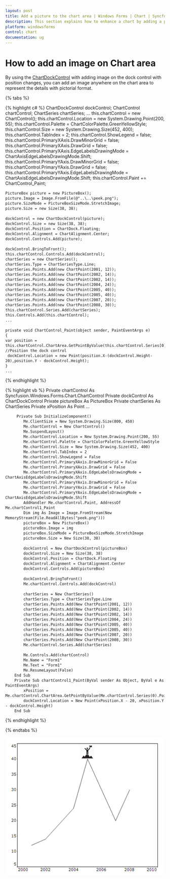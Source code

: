 ```yaml
---
layout: post
title: Add a picture to the chart area | Windows Forms | Chart | Syncfusion
description: This section explains how to enhance a chart by adding a picture or image (such as a business logo) anywhere on the chart area.
platform: windowsforms
control: chart
documentation: ug
---
```


# How to add an image on Chart area

By using the [ChartDockControl](https://help.syncfusion.com/cr/windowsforms/Syncfusion.Windows.Forms.Chart.ChartDockControl.html) with adding image on the dock control with position changes, you can add an image anywhere on the chart area to represent the details with pictorial format. 

{% tabs %}

{% highlight c# %}
ChartDockControl dockControl;
ChartControl chartControl;
ChartSeries chartSeries;
...
    this.chartControl = new ChartControl();
    this.chartControl.Location = new System.Drawing.Point(200, 55);
    this.chartControl.Palette = ChartColorPalette.GreenYellowStyle;
    this.chartControl.Size = new System.Drawing.Size(452, 400);
    this.chartControl.TabIndex = 2;
    this.chartControl.ShowLegend = false;
    this.chartControl.PrimaryXAxis.DrawMinorGrid = false;
    this.chartControl.PrimaryXAxis.DrawGrid = false;
    this.chartControl.PrimaryXAxis.EdgeLabelsDrawingMode = ChartAxisEdgeLabelsDrawingMode.Shift;
    this.chartControl.PrimaryYAxis.DrawMinorGrid = false;
    this.chartControl.PrimaryYAxis.DrawGrid = false;
    this.chartControl.PrimaryYAxis.EdgeLabelsDrawingMode = ChartAxisEdgeLabelsDrawingMode.Shift;
    this.chartControl.Paint += ChartControl_Paint;

    PictureBox picture = new PictureBox();
    picture.Image = Image.FromFile(@"..\..\peek.png");
    picture.SizeMode = PictureBoxSizeMode.StretchImage;
    picture.Size = new Size(38, 38);

    dockControl = new ChartDockControl(picture);
    dockControl.Size = new Size(38, 38);
    dockControl.Position = ChartDock.Floating;
    dockControl.Alignment = ChartAlignment.Center;
    dockControl.Controls.Add(picture);

    dockControl.BringToFront();
    this.chartControl.Controls.Add(dockControl);
    chartSeries = new ChartSeries();
    chartSeries.Type = ChartSeriesType.Line;
    chartSeries.Points.Add(new ChartPoint(2001, 12));
    chartSeries.Points.Add(new ChartPoint(2002, 14));
    chartSeries.Points.Add(new ChartPoint(2002, 14));
    chartSeries.Points.Add(new ChartPoint(2004, 24));
    chartSeries.Points.Add(new ChartPoint(2005, 40));
    chartSeries.Points.Add(new ChartPoint(2005, 40));
    chartSeries.Points.Add(new ChartPoint(2007, 20));
    chartSeries.Points.Add(new ChartPoint(2008, 30));
    this.chartControl.Series.Add(chartSeries);
    this.Controls.Add(this.chartControl);
    ...
    
    private void ChartControl_Paint(object sender, PaintEventArgs e)
    {
    var position = this.chartControl.ChartArea.GetPointByValue(this.chartControl.Series[0].Points[5]);
    //Position the dock control
     dockControl.Location = new Point(position.X-(dockControl.Height-20),position.Y - dockControl.Height);
    }
    ...
    
{% endhighlight %}

{% highlight vb %}
  Private chartControl As Syncfusion.Windows.Forms.Chart.ChartControl
        Private dockControl As ChartDockControl
        Private pictureBox As PictureBox
        Private chartSeries As ChartSeries
        Private xPosition As Point
        ...

         Private Sub InitializeComponent()
            Me.ClientSize = New System.Drawing.Size(800, 450)
            Me.chartControl = New ChartControl()
            Me.SuspendLayout()
            Me.chartControl.Location = New System.Drawing.Point(200, 55)
            Me.chartControl.Palette = ChartColorPalette.GreenYellowStyle
            Me.chartControl.Size = New System.Drawing.Size(452, 400)
            Me.chartControl.TabIndex = 2
            Me.chartControl.ShowLegend = False
            Me.chartControl.PrimaryXAxis.DrawMinorGrid = False
            Me.chartControl.PrimaryXAxis.DrawGrid = False
            Me.chartControl.PrimaryXAxis.EdgeLabelsDrawingMode = ChartAxisEdgeLabelsDrawingMode.Shift
            Me.chartControl.PrimaryYAxis.DrawMinorGrid = False
            Me.chartControl.PrimaryYAxis.DrawGrid = False
            Me.chartControl.PrimaryYAxis.EdgeLabelsDrawingMode = ChartAxisEdgeLabelsDrawingMode.Shift
            AddHandler Me.chartControl.Paint, AddressOf Me.chartControl1_Paint
            Dim img As Image = Image.FromStream(New MemoryStream(File.ReadAllBytes("peek.png")))
            pictureBox = New PictureBox()
            pictureBox.Image = img
            pictureBox.SizeMode = PictureBoxSizeMode.StretchImage
            pictureBox.Size = New Size(38, 38)

            dockControl = New ChartDockControl(pictureBox)
            dockControl.Size = New Size(38, 38)
            dockControl.Position = ChartDock.Floating
            dockControl.Alignment = ChartAlignment.Center
            dockControl.Controls.Add(pictureBox)

            dockControl.BringToFront()
            Me.chartControl.Controls.Add(dockControl)

            chartSeries = New ChartSeries()
            chartSeries.Type = ChartSeriesType.Line
            chartSeries.Points.Add(New ChartPoint(2001, 12))
            chartSeries.Points.Add(New ChartPoint(2002, 14))
            chartSeries.Points.Add(New ChartPoint(2002, 14))
            chartSeries.Points.Add(New ChartPoint(2004, 24))
            chartSeries.Points.Add(New ChartPoint(2005, 40))
            chartSeries.Points.Add(New ChartPoint(2005, 40))
            chartSeries.Points.Add(New ChartPoint(2007, 20))
            chartSeries.Points.Add(New ChartPoint(2008, 30))
            Me.chartControl.Series.Add(chartSeries)

            Me.Controls.Add(chartControl)
            Me.Name = "Form1"
            Me.Text = "Form1"
            Me.ResumeLayout(False)
        End Sub
        Private Sub chartControl1_Paint(ByVal sender As Object, ByVal e As PaintEventArgs)
            xPosition = Me.chartControl.ChartArea.GetPointByValue(Me.chartControl.Series(0).Points(5))
            dockControl.Location = New Point(xPosition.X - 20, xPosition.Y - dockControl.Height)
        End Sub
        
{% endhighlight %}

{% endtabs %}	

![Adding an image on chart area in WindowsForms application](how-to-add-image-on-chart-area/windowsforms-chart-adding-image-on-chart-area.png)